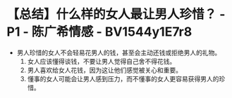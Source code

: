 # 【总结】什么样的女人最让男人珍惜？ - P1 - 陈广希情感 - BV1544y1E7r8

-   男人珍惜的女人不会轻易花男人的钱，甚至会主动还钱或拒绝男人的礼物。
    1.  女人应该懂得谈钱，不要让男人觉得自己舍不得花钱。
    2.  男人喜欢给女人花钱，因为这让他们感觉被关心和重要。
    3.  懂事的女人可能会让男人感到压力，而不懂事的女人更容易获得男人的珍惜。